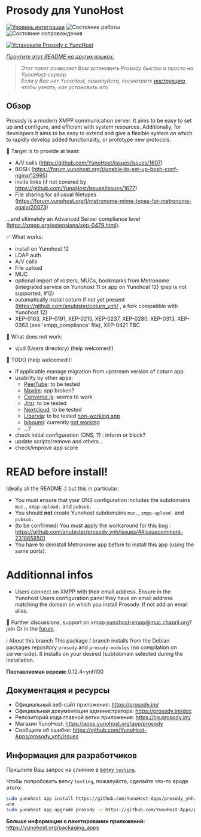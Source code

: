 <!--
Важно: этот README был автоматически сгенерирован <https://github.com/YunoHost/apps/tree/master/tools/readme_generator>
Он НЕ ДОЛЖЕН редактироваться вручную.
-->

# Prosody для YunoHost

[![Уровень интеграции](https://apps.yunohost.org/badge/integration/prosody)](https://ci-apps.yunohost.org/ci/apps/prosody/)
![Состояние работы](https://apps.yunohost.org/badge/state/prosody)
![Состояние сопровождения](https://apps.yunohost.org/badge/maintained/prosody)

[![Установите Prosody с YunoHost](https://install-app.yunohost.org/install-with-yunohost.svg)](https://install-app.yunohost.org/?app=prosody)

*[Прочтите этот README на других языках.](./ALL_README.md)*

> *Этот пакет позволяет Вам установить Prosody быстро и просто на YunoHost-сервер.*  
> *Если у Вас нет YunoHost, пожалуйста, посмотрите [инструкцию](https://yunohost.org/install), чтобы узнать, как установить его.*

## Обзор

Prosody is a modern XMPP communication server. It aims to be easy to set up and configure, and efficient with system resources. Additionally, for developers it aims to be easy to extend and give a flexible system on which to rapidly develop added functionality, or prototype new protocols.

🚀 Target is to provide at least:
  * A/V calls (https://github.com/YunoHost/issues/issues/1607) 
  * BOSH (https://forum.yunohost.org/t/unable-to-set-up-bosh-conf-nginx/12995)
  * invite links (if not covered by https://github.com/YunoHost/issues/issues/1677)
  * File sharing for all usual filetypes (https://forum.yunohost.org/t/metronome-mime-types-for-metronome-again/20073)

...and ultimately an Advanced Server compliance level (https://xmpp.org/extensions/xep-0479.html).

✅ What works:
  * install on Yunohost 12
  * LDAP auth
  * A/V calls
  * File upload
  * MUC
  * optional import of rosters, MUCs, bookmarks from Metronome (integrated service on Yunohost 11 or app on Yunohost 12) (pep is not supported, #12)
  * automatically install coturn if not yet present (https://github.com/anubister/coturn_ynh/ , a fork compatible with Yunohost 12)
  * XEP-0163, XEP-0191, XEP-0215, XEP-0237, XEP-0280, XEP-0313, XEP-0363 (see 'xmpp_compliance' file), XEP-0421 TBC

🐞 What does not work:
  * vjud (Users directory) (help welcomed!)

🙋 TODO (help welcomed!):
  * if applicable manage migration from upstream version of coturn app
  * usability by other apps:
    * [PeerTube](https://github.com/YunoHost-Apps/peertube_ynh): to be tested
    * [Movim](https://github.com/YunoHost-Apps/movim_ynh): app broken?
    * [Converse.js](https://github.com/YunoHost-Apps/converse_ynh): seems to work
    * [Jitsi](https://github.com/YunoHost-Apps/jitsi_ynh): to be tested
    * [Nextcloud](https://github.com/YunoHost-Apps/nextcloud_ynh): to be tested
    * [Libervia](https://salut-a-toi.org/): to be tested [non-working app](https://github.com/YunoHost-Apps/sat_ynh)
    * [biboumi](https://github.com/YunoHost-Apps/biboumi_ynh): currently [not working](https://github.com/YunoHost-Apps/biboumi_ynh/issues/29)
    * ...?
  * check initial configuration (DNS, ?) : inform or block?
  * update scripts/remove and others...
  * check/improve app score

# READ before install!
Ideally all the README :) but this in particular:
* You must ensure that your DNS configuration includes the subdomains `muc.`, `xmpp-upload.` and `pubsub.`
* You should **not** create Yunohost subdomains `muc.`, `xmpp-upload.` and `pubsub.`
* (to be confirmed) You must apply the workaround for this bug : https://github.com/anubister/prosody_ynh/issues/4#issuecomment-2318658501
* You have to deinstall Metronome app before to install this app (using the same ports).

# Additionnal infos
* Users connect on XMPP with their email address. Ensure in the Yunohost Users configuration panel they have an email address matching the domain on which you install Prosody. If not add an email alias.


💬 Further discussions, support on xmpp:yunohost-xmpp@muc.chapril.org?join
Or in the [forum](https://forum.yunohost.org/c/apps/11).

ℹ️  About this branch
This package / branch installs from the Debian packages repository `prosody` and `prosody-modules` (no compilation on server-side).
It installs on your desired (sub)domain selected during the installation.




**Поставляемая версия:** 0.12.4~ynh100
## Документация и ресурсы

- Официальный веб-сайт приложения: <https://prosody.im/>
- Официальная документация администратора: <https://prosody.im/doc>
- Репозиторий кода главной ветки приложения: <https://hg.prosody.im/>
- Магазин YunoHost: <https://apps.yunohost.org/app/prosody>
- Сообщите об ошибке: <https://github.com/YunoHost-Apps/prosody_ynh/issues>

## Информация для разработчиков

Пришлите Ваш запрос на слияние в [ветку `testing`](https://github.com/YunoHost-Apps/prosody_ynh/tree/testing).

Чтобы попробовать ветку `testing`, пожалуйста, сделайте что-то вроде этого:

```bash
sudo yunohost app install https://github.com/YunoHost-Apps/prosody_ynh/tree/testing --debug
или
sudo yunohost app upgrade prosody -u https://github.com/YunoHost-Apps/prosody_ynh/tree/testing --debug
```

**Больше информации о пакетировании приложений:** <https://yunohost.org/packaging_apps>
